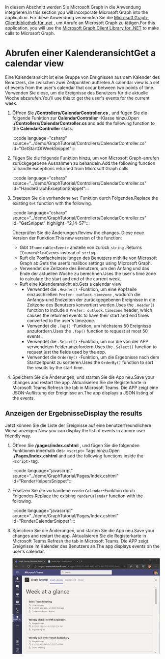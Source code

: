 <!-- markdownlint-disable MD002 MD041 -->

<span data-ttu-id="959e3-101">In diesem Abschnitt werden Sie Microsoft Graph in die Anwendung integrieren.</span><span class="sxs-lookup"><span data-stu-id="959e3-101">In this section you will incorporate Microsoft Graph into the application.</span></span> <span data-ttu-id="959e3-102">Für diese Anwendung verwenden Sie die [Microsoft Graph-Clientbibliothek für .net](https://github.com/microsoftgraph/msgraph-sdk-dotnet) , um Anrufe an Microsoft Graph zu tätigen.</span><span class="sxs-lookup"><span data-stu-id="959e3-102">For this application, you will use the [Microsoft Graph Client Library for .NET](https://github.com/microsoftgraph/msgraph-sdk-dotnet) to make calls to Microsoft Graph.</span></span>

# <a name="get-a-calendar-view"></a><span data-ttu-id="959e3-103">Abrufen einer Kalenderansicht</span><span class="sxs-lookup"><span data-stu-id="959e3-103">Get a calendar view</span></span>

<span data-ttu-id="959e3-104">Eine Kalenderansicht ist eine Gruppe von Ereignissen aus dem Kalender des Benutzers, die zwischen zwei Zeitpunkten auftreten.</span><span class="sxs-lookup"><span data-stu-id="959e3-104">A calendar view is a set of events from the user's calendar that occur between two points of time.</span></span> <span data-ttu-id="959e3-105">Verwenden Sie diese, um die Ereignisse des Benutzers für die aktuelle Woche abzurufen.</span><span class="sxs-lookup"><span data-stu-id="959e3-105">You'll use this to get the user's events for the current week.</span></span>

1. <span data-ttu-id="959e3-106">Öffnen Sie **/Controllers/CalendarController.cs** , und fügen Sie die folgende Funktion zur **CalendarController** -Klasse hinzu.</span><span class="sxs-lookup"><span data-stu-id="959e3-106">Open **./Controllers/CalendarController.cs** and add the following function to the **CalendarController** class.</span></span>

    :::code language="csharp" source="../demo/GraphTutorial/Controllers/CalendarController.cs" id="GetStartOfWeekSnippet":::

1. <span data-ttu-id="959e3-107">Fügen Sie die folgende Funktion hinzu, um von Microsoft Graph-anrufen zurückgegebene Ausnahmen zu behandeln.</span><span class="sxs-lookup"><span data-stu-id="959e3-107">Add the following function to handle exceptions returned from Microsoft Graph calls.</span></span>

    :::code language="csharp" source="../demo/GraphTutorial/Controllers/CalendarController.cs" id="HandleGraphExceptionSnippet":::

1. <span data-ttu-id="959e3-108">Ersetzen Sie die vorhandene `Get`-Funktion durch Folgendes.</span><span class="sxs-lookup"><span data-stu-id="959e3-108">Replace the existing `Get` function with the following.</span></span>

    :::code language="csharp" source="../demo/GraphTutorial/Controllers/CalendarController.cs" id="GetSnippet" highlight="2,14-57":::

    <span data-ttu-id="959e3-109">Überprüfen Sie die Änderungen.</span><span class="sxs-lookup"><span data-stu-id="959e3-109">Review the changes.</span></span> <span data-ttu-id="959e3-110">Diese neue Version der Funktion:</span><span class="sxs-lookup"><span data-stu-id="959e3-110">This new version of the function:</span></span>

    - <span data-ttu-id="959e3-111">Gibt `IEnumerable<Event>` anstelle von zurück `string` .</span><span class="sxs-lookup"><span data-stu-id="959e3-111">Returns `IEnumerable<Event>` instead of `string`.</span></span>
    - <span data-ttu-id="959e3-112">Ruft die Postfacheinstellungen des Benutzers mithilfe von Microsoft Graph ab.</span><span class="sxs-lookup"><span data-stu-id="959e3-112">Gets the user's mailbox settings using Microsoft Graph.</span></span>
    - <span data-ttu-id="959e3-113">Verwendet die Zeitzone des Benutzers, um den Anfang und das Ende der aktuellen Woche zu berechnen.</span><span class="sxs-lookup"><span data-stu-id="959e3-113">Uses the user's time zone to calculate the start and end of the current week.</span></span>
    - <span data-ttu-id="959e3-114">Ruft eine Kalenderansicht ab.</span><span class="sxs-lookup"><span data-stu-id="959e3-114">Gets a calendar view</span></span>
        - <span data-ttu-id="959e3-115">Verwendet die `.Header()` -Funktion, um eine Kopfzeile einzuschließen `Prefer: outlook.timezone` , wodurch die Anfangs-und Endzeiten der zurückgegebenen Ereignisse in die Zeitzone des Benutzers konvertiert werden.</span><span class="sxs-lookup"><span data-stu-id="959e3-115">Uses the `.Header()` function to include a `Prefer: outlook.timezone` header, which causes the returned events to have their start and end times converted to the user's timezone.</span></span>
        - <span data-ttu-id="959e3-116">Verwendet die `.Top()` -Funktion, um höchstens 50 Ereignisse anzufordern.</span><span class="sxs-lookup"><span data-stu-id="959e3-116">Uses the `.Top()` function to request at most 50 events.</span></span>
        - <span data-ttu-id="959e3-117">Verwendet die `.Select()` -Funktion, um nur die von der APP verwendeten Felder anzufordern.</span><span class="sxs-lookup"><span data-stu-id="959e3-117">Uses the `.Select()` function to request just the fields used by the app.</span></span>
        - <span data-ttu-id="959e3-118">Verwendet die `OrderBy()` -Funktion, um die Ergebnisse nach dem Startzeitpunkt zu sortieren.</span><span class="sxs-lookup"><span data-stu-id="959e3-118">Uses the `OrderBy()` function to sort the results by the start time.</span></span>

1. <span data-ttu-id="959e3-119">Speichern Sie die Änderungen, und starten Sie die App neu.</span><span class="sxs-lookup"><span data-stu-id="959e3-119">Save your changes and restart the app.</span></span> <span data-ttu-id="959e3-120">Aktualisieren Sie die Registerkarte in Microsoft Teams.</span><span class="sxs-lookup"><span data-stu-id="959e3-120">Refresh the tab in Microsoft Teams.</span></span> <span data-ttu-id="959e3-121">Die APP zeigt eine JSON-Auflistung der Ereignisse an.</span><span class="sxs-lookup"><span data-stu-id="959e3-121">The app displays a JSON listing of the events.</span></span>

## <a name="display-the-results"></a><span data-ttu-id="959e3-122">Anzeigen der Ergebnisse</span><span class="sxs-lookup"><span data-stu-id="959e3-122">Display the results</span></span>

<span data-ttu-id="959e3-123">Jetzt können Sie die Liste der Ereignisse auf eine benutzerfreundlichere Weise anzeigen.</span><span class="sxs-lookup"><span data-stu-id="959e3-123">Now you can display the list of events in a more user friendly way.</span></span>

1. <span data-ttu-id="959e3-124">Öffnen Sie **/pages/index.cshtml** , und fügen Sie die folgenden Funktionen innerhalb des- `<script>` Tags hinzu.</span><span class="sxs-lookup"><span data-stu-id="959e3-124">Open **./Pages/Index.cshtml** and add the following functions inside the `<script>` tag.</span></span>

    :::code language="javascript" source="../demo/GraphTutorial/Pages/Index.cshtml" id="RenderHelpersSnippet":::

1. <span data-ttu-id="959e3-125">Ersetzen Sie die vorhandene `renderCalendar`-Funktion durch Folgendes.</span><span class="sxs-lookup"><span data-stu-id="959e3-125">Replace the existing `renderCalendar` function with the following.</span></span>

    :::code language="javascript" source="../demo/GraphTutorial/Pages/Index.cshtml" id="RenderCalendarSnippet":::

1. <span data-ttu-id="959e3-126">Speichern Sie die Änderungen, und starten Sie die App neu.</span><span class="sxs-lookup"><span data-stu-id="959e3-126">Save your changes and restart the app.</span></span> <span data-ttu-id="959e3-127">Aktualisieren Sie die Registerkarte in Microsoft Teams.</span><span class="sxs-lookup"><span data-stu-id="959e3-127">Refresh the tab in Microsoft Teams.</span></span> <span data-ttu-id="959e3-128">Die APP zeigt Ereignisse im Kalender des Benutzers an.</span><span class="sxs-lookup"><span data-stu-id="959e3-128">The app displays events on the user's calendar.</span></span>

    ![Ein Screenshot der APP, die den Kalender des Benutzers anzeigt](images/calendar-view.png)
